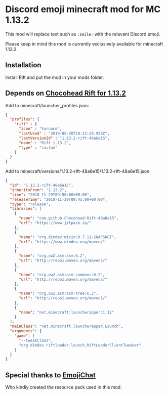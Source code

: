 # Discord emoji minecraft mod for MC 1.13.2
This mod will replace text such as `:smile:` with the relevant Discord emoji.

Please keep in mind this mod is currently exclusively available for minecraft 1.13.2.

## Installation
Install Rift and put the mod in your mods folder.

## Depends on [Chocohead Rift for 1.13.2](https://github.com/Chocohead/Rift)
Add to minecraft/launcher_profiles.json:
```json
{
  "profiles": {
    "rift" : {
      "icon" : "Furnace",
      "lastUsed" : "2019-08-20T19:13:29.939Z",
      "lastVersionId" : "1.13.2-rift-48a6e15",
      "name" : "Rift 1.13.2",
      "type" : "custom"
    }
  }
}
```

Add to minecraft/versions/1.13.2-rift-48a6e15/1.13.2-rift-48a6e15.json:
```json
{
  "id": "1.13.2-rift-48a6e15",
  "inheritsFrom": "1.13.2",
  "time": "2018-11-29T09:50:00+00:00",
  "releaseTime": "2018-11-29T09:45:00+00:00",
  "type": "release",
  "libraries": [
    {
      "name": "com.github.Chocohead:Rift:48a6e15",
      "url": "https://www.jitpack.io/"
    },
    {
      "name": "org.dimdev:mixin:0.7.11-SNAPSHOT",
      "url": "https://www.dimdev.org/maven/"
    },
    {
      "name": "org.ow2.asm:asm:6.2",
      "url": "http://repo1.maven.org/maven2/"
    },
    {
      "name": "org.ow2.asm:asm-commons:6.2",
      "url": "http://repo1.maven.org/maven2/"
    },
    {
      "name": "org.ow2.asm:asm-tree:6.2",
      "url": "http://repo1.maven.org/maven2/"
    },
    {
      "name": "net.minecraft:launchwrapper:1.12"
    }
  ],
  "mainClass": "net.minecraft.launchwrapper.Launch",
  "arguments": {
    "game": [
      "--tweakClass",
      "org.dimdev.riftloader.launch.RiftLoaderClientTweaker"
    ]
  }
}
```

## Special thanks to [EmojiChat](https://github.com/RadBuilder/EmojiChat)
Who kindly created the resource pack used in this mod.
